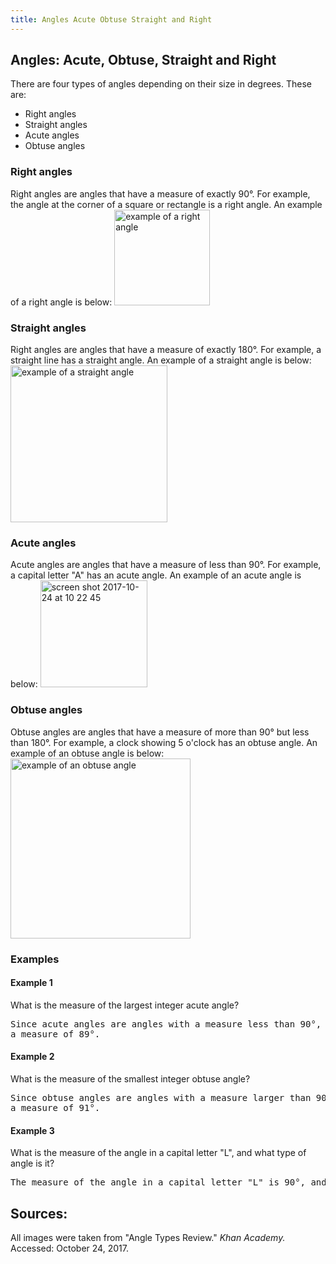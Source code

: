 ```yaml
---
title: Angles Acute Obtuse Straight and Right
---
```

## Angles: Acute, Obtuse, Straight and Right

There are four types of angles depending on their size in degrees. These are:
<ul>
  <li>Right angles</li>
  <li>Straight angles</li>
  <li>Acute angles</li>
  <li>Obtuse angles</li>
</ul>

<h3>Right angles</h3>
Right angles are angles that have a measure of exactly 90°. For example, the angle at the corner of a square or rectangle is a right angle. An example of a right angle is below:
<img width="153" alt="example of a right angle" src="https://user-images.githubusercontent.com/17547686/31929587-4f167f38-b8a5-11e7-8ee7-e76fc239e866.png">

<h3>Straight angles</h3>
Right angles are angles that have a measure of exactly 180°. For example, a straight line has a straight angle. An example of a straight angle is below:
<img width="251" alt="example of a straight angle" src="https://user-images.githubusercontent.com/17547686/31929586-4efbd912-b8a5-11e7-8f43-5d73cca6e2eb.png">

<h3>Acute angles</h3>
Acute angles are angles that have a measure of less than 90°. For example, a capital letter "A" has an acute angle. An example of an acute angle is below:
<img width="171" alt="screen shot 2017-10-24 at 10 22 45" src="https://user-images.githubusercontent.com/17547686/31929585-4ee08266-b8a5-11e7-8af6-9860a8c46e67.png">

<h3>Obtuse angles</h3>
Obtuse angles are angles that have a measure of more than 90° but less than 180°. For example, a clock showing 5 o'clock has an obtuse angle. An example of an obtuse angle is below:
<img width="288" alt="example of an obtuse angle" src="https://user-images.githubusercontent.com/17547686/31929584-4ec4b216-b8a5-11e7-943d-ea74ce460f1b.png">

<h3>Examples</h3>
<h4>Example 1</h4>
What is the measure of the largest integer acute angle?
<pre>Since acute angles are angles with a measure less than 90°, the largest integer acute angle will have
a measure of 89°.</pre>

<h4>Example 2</h4>
What is the measure of the smallest integer obtuse angle?
<pre>Since obtuse angles are angles with a measure larger than 90°, the smallest integer obtuse angle will have
a measure of 91°.</pre>

<h4>Example 3</h4>
What is the measure of the angle in a capital letter "L", and what type of angle is it?
<pre>The measure of the angle in a capital letter "L" is 90°, and the angle is a right angle.</pre>

## Sources:
All images were taken from "Angle Types Review." <i>Khan Academy.</i> Accessed: October 24, 2017.



